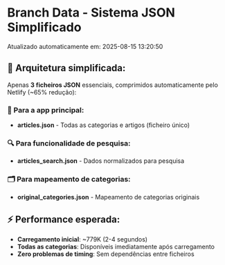 # Branch Data - Sistema JSON Simplificado
Atualizado automaticamente em: 2025-08-15 13:20:50

## 🎯 Arquitetura simplificada:
Apenas **3 ficheiros JSON** essenciais, comprimidos automaticamente pelo Netlify (~65% redução):

### 📱 Para a app principal:
- **articles.json** - Todas as categorias e artigos (ficheiro único)

### 🔍 Para funcionalidade de pesquisa:
- **articles_search.json** - Dados normalizados para pesquisa

### 🗂️ Para mapeamento de categorias:
- **original_categories.json** - Mapeamento de categorias originais

## ⚡ Performance esperada:
- **Carregamento inicial**: ~779K (2-4 segundos)
- **Todas as categorias**: Disponíveis imediatamente após carregamento
- **Zero problemas de timing**: Sem dependências entre ficheiros
